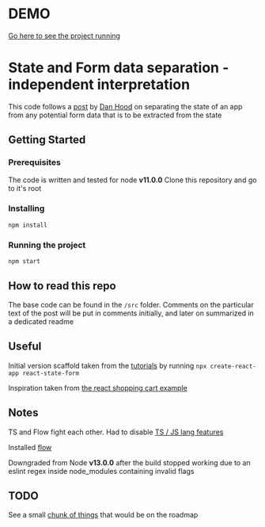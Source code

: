 # DEMO

[Go here to see the project running](https://stoykostanchev.github.io/react-state-form)

# State and Form data separation - independent interpretation

This code follows a [post](https://medium.com/anyjunk/our-react-redux-structure-17bb3ed41488) by [Dan Hood](https://medium.com/@danahood) on separating the state of an app from any potential form data that is to be extracted from the state

## Getting Started

### Prerequisites

The code is written and tested for node **v11.0.0**
Clone this repository and go to it's root

### Installing

```
npm install
```

### Running the project

```
npm start
```

## How to read this repo

The base code can be found in the ```/src``` folder.
Comments on the particular text of the post will be put in comments initially, and later on summarized in a dedicated readme

## Useful

Initial version scaffold taken from the [tutorials](https://reactjs.org/docs/create-a-new-react-app.html) by running
```npx create-react-app react-state-form```

Inspiration taken from [the react shopping cart example](https://github.com/reduxjs/redux/tree/master/examples/shopping-cart)

## Notes

TS and Flow fight each other. Had to disable [TS / JS lang features](https://stackoverflow.com/questions/48859169/js-types-can-only-be-used-in-a-ts-file-visual-studio-code-using-ts-check)

Installed [flow](https://create-react-app.dev/docs/adding-flow/)

Downgraded from Node **v13.0.0** after the build stopped working due to an eslint regex inside node_modules containing invalid flags

## TODO

See a small [chunk of things](https://github.com/stoykostanchev/react-state-form/blob/master/TODO.md) that would be on the roadmap
